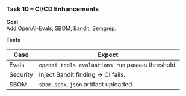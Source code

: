 ### Task 10 – CI/CD Enhancements

**Goal**  
Add OpenAI-Evals, SBOM, Bandit, Semgrep.

**Tests**

| Case | Expect |
|------|--------|
| Evals | `openai tools evaluations run` passes threshold. |
| Security | Inject Bandit finding → CI fails. |
| SBOM | `sbom.spdx.json` artifact uploaded. |